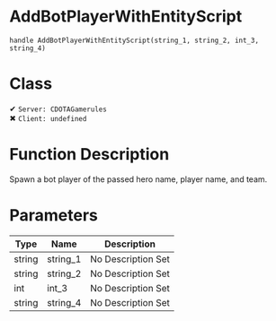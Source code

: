 # AddBotPlayerWithEntityScript
```
handle AddBotPlayerWithEntityScript(string_1, string_2, int_3, string_4)
```
# Class
✔ `Server: CDOTAGamerules`  
✖ `Client: undefined`  

# Function Description
Spawn a bot player of the passed hero name, player name, and team.
# Parameters
Type|Name|Description
--|--|--
string|string_1|No Description Set
string|string_2|No Description Set
int|int_3|No Description Set
string|string_4|No Description Set

